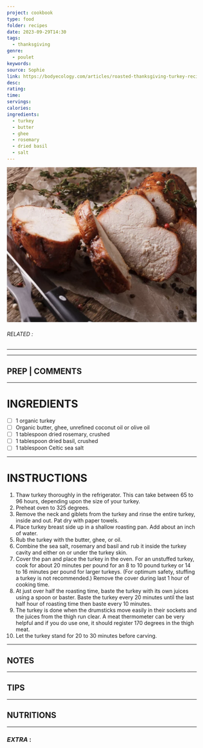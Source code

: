 ```yaml
---
project: cookbook
type: food
folder: recipes
date: 2023-09-29T14:30
tags:
  - thanksgiving
genre:
  - poulet
keywords: 
source: Sophie
link: https://bodyecology.com/articles/roasted-thanksgiving-turkey-recipe/?utm_source=newsletter&utm_campaign=2016-11-16-newsletter&utm_medium=email
desc: 
rating: 
time: 
servings: 
calories: 
ingredients:
  - turkey
  - butter
  - ghee
  - rosemary
  - dried basil
  - salt
---
```


![IMAGE](image_551.png)

###### *RELATED* : 
---


---
## PREP | COMMENTS



---
# INGREDIENTS

- [ ] 1 organic turkey
- [ ] Organic butter, ghee, unrefined coconut oil or olive oil
- [ ] 1 tablespoon dried rosemary, crushed
- [ ] 1 tablespoon dried basil, crushed
- [ ] 1 tablespoon Celtic sea salt

---
# INSTRUCTIONS

1. Thaw turkey thoroughly in the refrigerator. This can take between 65 to 96 hours, depending upon the size of your turkey.
2. Preheat oven to 325 degrees.
3. Remove the neck and giblets from the turkey and rinse the entire turkey, inside and out. Pat dry with paper towels.
4. Place turkey breast side up in a shallow roasting pan. Add about an inch of water.
5. Rub the turkey with the butter, ghee, or oil.
6. Combine the sea salt, rosemary and basil and rub it inside the turkey cavity and either on or under the turkey skin.
7. Cover the pan and place the turkey in the oven. For an unstuffed turkey, cook for about 20 minutes per pound for an 8 to 10 pound turkey or 14 to 16 minutes per pound for larger turkeys. (For optimum safety, stuffing a turkey is not recommended.) Remove the cover during last 1 hour of cooking time.
8. At just over half the roasting time, baste the turkey with its own juices using a spoon or baster. Baste the turkey every 20 minutes until the last half hour of roasting time then baste every 10 minutes.
9. The turkey is done when the drumsticks move easily in their sockets and the juices from the thigh run clear. A meat thermometer can be very helpful and if you do use one, it should register 170 degrees in the thigh meat.
10. Let the turkey stand for 20 to 30 minutes before carving.

---
## NOTES



---
## TIPS



---
## NUTRITIONS



---
### *EXTRA* :



